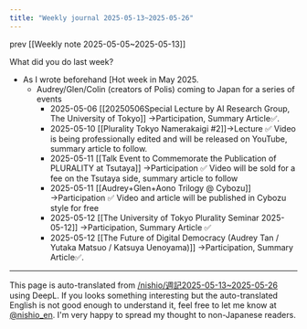 ```yaml
---
title: "Weekly journal 2025-05-13~2025-05-26"
---
```


prev  [[Weekly note 2025-05-05~2025-05-13]]

What did you do last week?
- As I wrote beforehand [Hot week in May 2025.
    - Audrey/Glen/Colin (creators of Polis) coming to Japan for a series of events
        - 2025-05-06 [[20250506Special Lecture by AI Research Group, The University of Tokyo]] →Participation, Summary Article✅.
        - 2025-05-10 [[Plurality Tokyo Namerakaigi #2]]→Lecture ✅ Video is being professionally edited and will be released on YouTube, summary article to follow.
        - 2025-05-11 [[Talk Event to Commemorate the Publication of PLURALITY at Tsutaya]] →Participation ✅ Video will be sold for a fee on the Tsutaya side, summary article to follow
        - 2025-05-11 [[Audrey+Glen+Aono Trilogy @ Cybozu]] →Participation ✅ Video and article will be published in Cybozu style for free
        - 2025-05-12 [[The University of Tokyo Plurality Seminar 2025-05-12]] →Participation, Summary Article ✅
        - 2025-05-12 [[The Future of Digital Democracy (Audrey Tan / Yutaka Matsuo / Katsuya Uenoyama)]] →Participation, Summary Article✅.

---
This page is auto-translated from [/nishio/週記2025-05-13~2025-05-26](https://scrapbox.io/nishio/週記2025-05-13~2025-05-26) using DeepL. If you looks something interesting but the auto-translated English is not good enough to understand it, feel free to let me know at [@nishio_en](https://twitter.com/nishio_en). I'm very happy to spread my thought to non-Japanese readers.